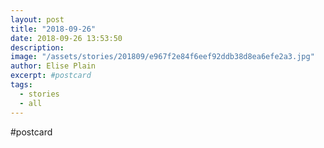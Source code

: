 ```yaml
---
layout: post
title: "2018-09-26"
date: 2018-09-26 13:53:50
description: 
image: "/assets/stories/201809/e967f2e84f6eef92ddb38d8ea6efe2a3.jpg"
author: Elise Plain
excerpt: #postcard
tags: 
  - stories
  - all
---
```


#postcard
<p></p>
